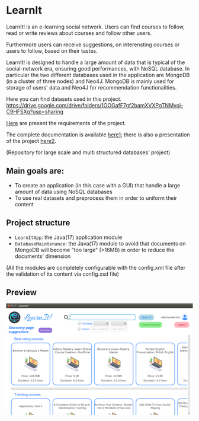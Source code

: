 # LearnIt

LearnIt! is an e-learning social network. Users can find courses to follow, read or write reviews about courses and follow other users.

Furthermore users can receive suggestions, on interensting courses or users to follow, based on their tastes.

LearnIt! is designed to handle a large amount of data that is typical of the social-network era, ensuring good performances, with NoSQL database.
In particular the two different databases used in the application are MongoDB (in a cluster of three nodes) and Neo4J. MongoDB is mainly used for storage of users' data and Neo4J for recommendation functionalities.


Here you can find datasets used in this project.
 https://drive.google.com/drive/folders/1OOGafF7gf2bamXVXPgTNMvoj-C9HFSXq?usp=sharing
 
[Here](requirements.pdf) are present the requirements of the project.

The complete documentation is available [here1](documentation.pdf); there is also a presentation of the project [here2](presentation.pdf).

(Repository for large scale and multi structured databases' project)

## Main goals are:
- To create an application (in this case with a GUI) that handle a large amount of data using NoSQL databases
- To use real datasets and preprocess them in order to uniform their content

## Project structure
 - `LearnItApp`: the Java(17) application module
 - `DatabaseMaintenance`: the Java(17) module to avoid that documents on MongoDB will become "too large" (>16MB) in order to reduce the documents' dimension

(All the modules are completely configurable with the config.xml file after the validation of its content via config.xsd file)

## Preview
<p align="center">
  <img src="preview.png" alt="preview" width="700px"/> 
</p>
